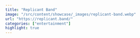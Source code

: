 ```yaml
---
title: "Replicant Band"
image: "/src/content/showcase/_images/replicant-band.webp"
url: "https://replicant.band/"
categories: ["entertainment"]
highlight: true
---
```

